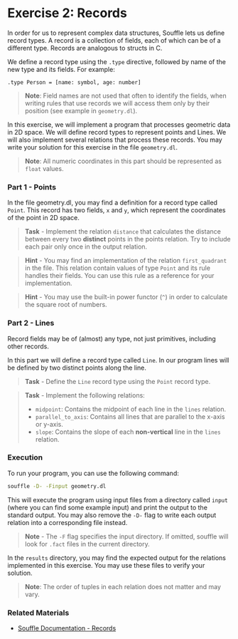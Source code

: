 
# Exercise 2: Records

In order for us to represent complex data structures, Souffle lets us define record types. A record is a collection of fields, each of which can be of a different type. Records are analogous to structs in C.

We define a record type using the `.type` directive, followed by name of the new type and its fields. For example:

```
.type Person = [name: symbol, age: number]
```

> **Note**: Field names are not used that often to identify the fields, when writing rules that use records we will access them only by their position (see example in `geometry.dl`).

In this exercise, we will implement a program that processes geometric data in 2D space. We will define record types to represent points and Lines. We will also implement several relations that process these records. You may write your solution for this exercise in the file `geometry.dl`.

> **Note**: All numeric coordinates in this part should be represented as `float` values.

### Part 1 - Points

In the file geometry.dl, you may find a definition for a record type called `Point`. This record has two fields, `x` and `y`, which represent the coordinates of the point in 2D space.

> **Task** - Implement the relation `distance` that calculates the distance between every two **distinct** points in the points relation. Try to include each pair only once in the output relation.

> **Hint** - You may find an implementation of the relation `first_quadrant` in the file. This relation contain values of type `Point` and its rule handles their fields. You can use this rule as a reference for your implementation.

> **Hint** - You may use the built-in power functor (`^`) in order to calculate the square root of numbers.

### Part 2 - Lines
Record fields may be of (almost) any type, not just primitives, including other records.

In this part we will define a record type called `Line`. In our program lines will be defined by two distinct points along the line.

> **Task** - Define the `Line` record type using the `Point` record type.

> **Task** - Implement the following relations:
> - `midpoint`: Contains the midpoint of each line in the `lines` relation.
> - `parallel_to_axis`: Contains all lines that are parallel to the x-axis or y-axis.
> - `slope`: Contains the slope of each **non-vertical** line in the `lines` relation.

### Execution

To run your program, you can use the following command:

```bash
souffle -D- -Finput geometry.dl
```
This will execute the program using input files from a directory called `input` (where you can find some example input) and print the output to the standard output. You may also remove the `-D-` flag to write each output relation into a corresponding file instead.

> **Note** - The `-F` flag specifies the input directory. If omitted, souffle will look for `.fact` files in the current directory.

In the `results` directory, you may find the expected output for the relations implemented in this exercise. You may use these files to verify your solution.

> **Note**: The order of tuples in each relation does not matter and may vary.

### Related Materials
- [Souffle Documentation - Records](https://souffle-lang.github.io/types#record-types)